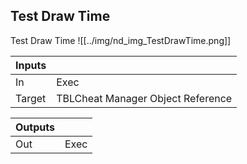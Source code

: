 ## Test Draw Time
Test Draw Time
![[../img/nd_img_TestDrawTime.png]]

|Inputs||
|--|--|
| In | Exec |
| Target | TBLCheat Manager Object Reference |

|Outputs||
|--|--|
| Out | Exec |
